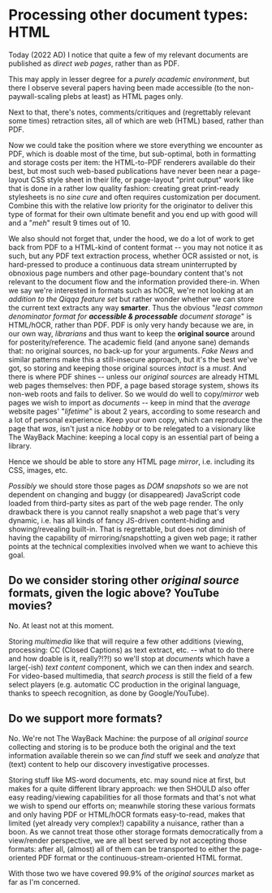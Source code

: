 # Processing other document types: HTML

Today (2022 AD) I notice that quite a few of my relevant documents are published as *direct web pages*, rather than as PDF. 

This may apply in lesser degree for a *purely academic environment*, but there I observe several papers having been made accessible (to the non-paywall-scaling plebs at least) as HTML pages only.

Next to that, there's notes, comments/critiques and (regrettably relevant some times) retraction sites, all of which are web (HTML) based, rather than PDF.

Now we could take the position where we store everything we encounter as PDF, which is doable most of the time, but sub-optimal, both in formatting and storage costs per item: the HTML-to-PDF renderers available do their best, but most such web-based publications have never been near a page-layout CSS style sheet in their life, or page-layout "print output" work like that is done in a rather low quality fashion: creating great print-ready stylesheets is no *sine cure* and often requires customization per document. Combine this with the relative low priority for the originator to deliver this type of format for their own ultimate benefit and you end up with good will and a "*meh*" result 9 times out of 10.

We also should not forget that, under the hood, we do a lot of work to get back from PDF to a HTML-kind of content format -- you may not notice it as such, but any PDF text extraction process, whether OCR assisted or not, is hard-pressed to produce a continuous data stream uninterrupted by obnoxious page numbers and other page-boundary content that's not relevant to the document flow and the information provided there-in. When we say we're interested in formats such as hOCR, we're not looking at an *addition to the Qiqqa feature set* but rather wonder whether we can store the current text extracts any way **smarter**. Thus the obvious "*least common denominator format for **accessible & processable** document storage*" is HTML/hOCR, rather than PDF. PDF is only very handy because we are, in our own way, *librarians* and thus want to keep the **original source** around for posterity/reference. The academic field (and anyone sane) demands that: no original sources, no back-up for your arguments. *Fake News* and similar patterns make this a still-insecure approach, but it's the best we've got, so storing and keeping those original sources *intact* is a *must*. And there is where PDF shines -- unless our *original sources* are already HTML web pages themselves: then PDF, a page based storage system, shows its non-web roots and fails to deliver. So we would do well to copy/*mirror* web pages we wish to import as *documents* -- keep in mind that the *average* website pages' "*lifetime*" is about 2 years, according to some research and a lot of personal experience. Keep your own copy, which can reproduce the page that *was*, isn't just a nice *hobby* or to be relegated to a visionary like The WayBack Machine: keeping a local copy is an essential part of being a library.

Hence we should be able to store any HTML page *mirror*, i.e. including its CSS, images, etc. 

*Possibly* we should store those pages as *DOM snapshots* so we are not dependent on changing and buggy (or disappeared) JavaScript code loaded from third-party sites as part of the web page render. The only drawback there is you cannot really snapshot a web page that's very dynamic, i.e. has all kinds of fancy JS-driven content-hiding and showing/revealing built-in. That is regrettable, but does not diminish of having the capability of mirroring/snapshotting a given web page; it rather points at the technical complexities involved when we want to achieve this goal.


## Do we consider storing other *original source* formats, given the logic above? YouTube movies?

No. At least not at this moment.

Storing *multimedia* like that will require a few other additions (viewing, processing: CC (Closed Captions) as text extract, etc. -- what to do there and how doable is it, really?!?!) so we'll stop at *documents* which have a large(-ish) *text content* component, which we can then index and search. For video-based multimedia, that *search process* is still the field of a few select players (e.g. automatic CC production in the original language, thanks to speech recognition, as done by Google/YouTube).



## Do we support more formats?

No. We're not The WayBack Machine: the purpose of all *original source* collecting and storing is to be produce both the original and the text information available therein so we can *find* stuff we seek and *analyze* that (text) content to help our discovery investigative processes.

Storing stuff like MS-word documents, etc. may sound nice at first, but makes for a quite different library approach: we then SHOULD also offer easy reading/viewing capabilities for all those formats and that's not what we wish to spend our efforts on; meanwhile storing these various formats and only having PDF or HTML/hOCR formats easy-to-read, makes that limited (yet already very complex!) capability a nuisance, rather than a boon. As we cannot treat those other storage formats democratically from a view/render perspective, we are all best served by not accepting those formats: after all, (almost) all of them can be transported to either the page-oriented PDF format or the continuous-stream-oriented HTML format.

With those two we have covered 99.9% of the *original sources* market as far as I'm concerned.


